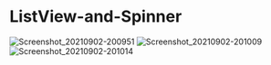 # ListView-and-Spinner
![Screenshot_20210902-200951](https://user-images.githubusercontent.com/86973880/131864346-391fa696-eec6-4427-80da-b20caba633f2.jpg)
![Screenshot_20210902-201009](https://user-images.githubusercontent.com/86973880/131864353-dfe21bfe-eb18-4472-800d-300376ac200a.jpg)
![Screenshot_20210902-201014](https://user-images.githubusercontent.com/86973880/131864358-57542c96-810a-49e7-a4ac-12cb584908b1.jpg)
